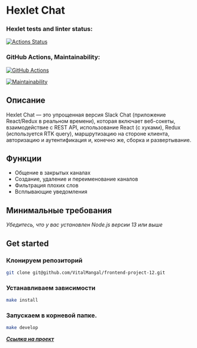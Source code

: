 # Hexlet Chat

### Hexlet tests and linter status:
[![Actions Status](https://github.com/VitalMangal/frontend-project-12/actions/workflows/hexlet-check.yml/badge.svg)](https://github.com/VitalMangal/frontend-project-12/actions)

### GitHub Actions, Maintainability:
[![GitHub Actions](https://github.com/VitalMangal/frontend-project-12/actions/workflows/GitHub-actions.yml/badge.svg)](https://github.com/VitalMangal/frontend-project-12/actions/workflows/GitHub-actions.yml)

[![Maintainability](https://api.codeclimate.com/v1/badges/5b6e12c58eb9ebdfa144/maintainability)](https://codeclimate.com/github/VitalMangal/frontend-project-12/maintainability)

## Описание

Hexlet Chat — это упрощенная версия Slack Chat (приложение React/Redux в реальном времени), которая включает веб-сокеты, взаимодействие с REST API, использование React (с хуками), Redux (используется RTK query), маршрутизацию на стороне клиента, авторизацию и аутентификация и, конечно же, сборка и развертывание.

## Функции

* Общение в закрытых каналах
* Создание, удаление и переименование каналов
* Фильтрация плохих слов
* Всплывающие уведомления

## Минимальные требования

_Убедитесь, что у вас установлен Node.js версии 13 или выше_

## Get started

### Клонируем репозиторий

```bash
git clone git@github.com/VitalMangal/frontend-project-12.git
```

### Устанавливаем зависимости

```bash
make install
```

### Запускаем в корневой папке.

```bash
make develop
```

[_**Ссылка на проект**_](https://frontend-project-12-chat.onrender.com/)
